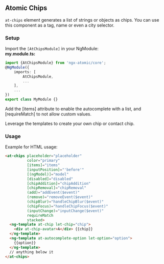 ## Atomic Chips

`at-chips` element generates a list of strings or objects as chips. You can use this component as a tag, name or even 
a city selector.

### Setup
Import the `[AtChipsModule]` in your NgModule:<br>
**my.module.ts:**
```typescript
import {AtChipsModule} from 'ngx-atomic/core';
@NgModule({
    imports: [
        AtChipsModule,
        ...
    ],
    ...
})
export class MyModule {}
```

Add the [items] attribute to enable the autocomplete with a list, and [requireMatch] to not allow custom values.

Leverage the templates to create your own chip or contact chip.

### Usage
Example for HTML usage:

```html
<at-chips placeholder="placeholder"
          color="primary"
          [items]="items"
          [inputPosition]="'before'"
          [(ngModel)]="model"
          [disabled]="disabled" 
          [chipAddition]="chipAddition"
          [chipRemoval]="chipRemoval"
          (add)="addEvent($event)"
          (remove)="removeEvent($event)"
          (chipBlur)="handleChipBlur($event)"
          (chipFocus)="handleChipFocus($event)"
          (inputChange)="inputChange($event)"
          requireMatch
          stacked>
  <ng-template at-chip let-chip="chip">
    <div at-chip-avatar>A</div> {{chip}}
  </ng-template>
  <ng-template at-autocomplete-option let-option="option">
    {{option}}
  </ng-template>
  // anything below it
</at-chips>  
```
